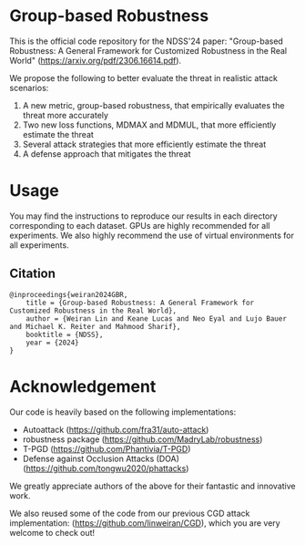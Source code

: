 # Group-based Robustness
This is the official code repository for the NDSS'24 paper: "Group-based Robustness: A General Framework for Customized Robustness in the Real World" (https://arxiv.org/pdf/2306.16614.pdf).

We propose the following to better evaluate the threat in realistic attack scenarios:
1. A new metric, group-based robustness, that empirically evaluates the threat more accurately
2. Two new loss functions, MDMAX and MDMUL, that more efficiently estimate the threat
3. Several attack strategies that more efficiently estimate the threat
4. A defense approach that mitigates the threat

# Usage
You may find the instructions to reproduce our results in each directory corresponding to each dataset. GPUs are highly recommended for all experiments. We also highly recommend the use of virtual environments for all experiments.

## Citation
```
@inproceedings{weiran2024GBR,
    title = {Group-based Robustness: A General Framework for Customized Robustness in the Real World},
    author = {Weiran Lin and Keane Lucas and Neo Eyal and Lujo Bauer and Michael K. Reiter and Mahmood Sharif},
    booktitle = {NDSS},
    year = {2024}
}
```

# Acknowledgement
Our code is heavily based on the following implementations:
- Autoattack (https://github.com/fra31/auto-attack)
- robustness package (https://github.com/MadryLab/robustness)
- T-PGD (https://github.com/Phantivia/T-PGD)
- Defense against Occlusion Attacks (DOA) (https://github.com/tongwu2020/phattacks)

We greatly appreciate authors of the above for their fantastic and innovative work.

We also reused some of the code from our previous CGD attack implementation: (https://github.com/linweiran/CGD),
which you are very welcome to check out!

